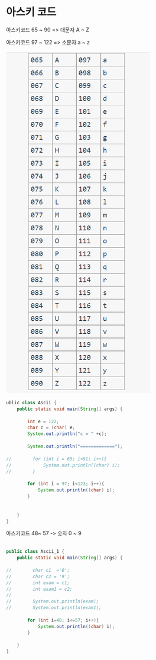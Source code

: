 # 아스키 코드

아스키코드 65 ~ 90 =>  대문자 A ~ Z 

아스키코드 97 ~ 122 => 소문자 a ~ z

![img.png](img.png)

```java
ublic class Ascii {
    public static void main(String[] args) {

        int e = 122;
        char c = (char) e;
        System.out.println("c = " +c);

        System.out.println("=============");

//        for (int i = 65; i<91; i++){
//            System.out.println((char) i);
//        }

        for (int i = 97; i<123; i++){
            System.out.println((char) i);
        }


    }
}

```

아스키코드 48~ 57 ->  숫자 0 ~ 9

```java

public class Ascii_1 {
    public static void main(String[] args) {

//        char c1  ='0';
//        char c2 = '9';
//        int exam = c1;
//        int exam1 = c2;
//
//        System.out.println(exam);
//        System.out.println(exam1);

        for (int i=48; i<=57; i++){
            System.out.println((char) i);
        }

    }
}

```